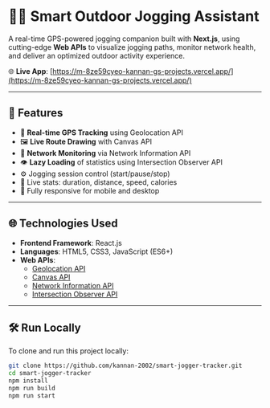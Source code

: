 # 🏃‍♂️ Smart Outdoor Jogging Assistant

A real-time GPS-powered jogging companion built with **Next.js**, using cutting-edge **Web APIs** to visualize jogging paths, monitor network health, and deliver an optimized outdoor activity experience.

🌐 **Live App**: [https://m-8ze59cyeo-kannan-gs-projects.vercel.app/](https://m-8ze59cyeo-kannan-gs-projects.vercel.app/)

---

## 🚀 Features

- 📍 **Real-time GPS Tracking** using Geolocation API
- 🖼️ **Live Route Drawing** with Canvas API
- 📶 **Network Monitoring** via Network Information API
- 👁️ **Lazy Loading** of statistics using Intersection Observer API
- ⚙️ Jogging session control (start/pause/stop)
- 🧮 Live stats: duration, distance, speed, calories
- 📱 Fully responsive for mobile and desktop

---

## 🌐 Technologies Used

- **Frontend Framework**: React.js
- **Languages**: HTML5, CSS3, JavaScript (ES6+)
- **Web APIs**:
  - [Geolocation API](https://developer.mozilla.org/en-US/docs/Web/API/Geolocation_API)
  - [Canvas API](https://developer.mozilla.org/en-US/docs/Web/API/Canvas_API)
  - [Network Information API](https://developer.mozilla.org/en-US/docs/Web/API/Network_Information_API)
  - [Intersection Observer API](https://developer.mozilla.org/en-US/docs/Web/API/Intersection_Observer_API)

---

## 🛠️ Run Locally

To clone and run this project locally:

```bash
git clone https://github.com/kannan-2002/smart-jogger-tracker.git
cd smart-jogger-tracker
npm install
npm run build
npm run start
